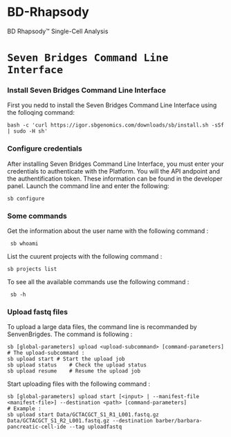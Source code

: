 # BD-Rhapsody
BD Rhapsody™ Single-Cell Analysis


# `Seven Bridges Command Line Interface`

### Install Seven Bridges Command Line Interface
First you nedd to install the Seven Bridges Command Line Interface using the folloqing command:

```bash -c 'curl https://igor.sbgenomics.com/downloads/sb/install.sh -sSf | sudo -H sh'```
### Configure credentials 
After installing Seven Bridges Command Line Interface, you must enter your credentials to authenticate with the Platform. You will the API andpoint and the authentification token. These information can be found in the developer panel.
Launch the command line and enter the following:

``` sb configure ```
### Some commands
Get the information about the user name with the following command :

``` sb whoami```

List the cuurent projects with the following command :

```sb projects list```

To see all the available commands use the following command :

``` sb -h```
###  Upload fastq files 

To upload a large data files, the command line is recommanded by SenvenBrigdes. The command is following :

```
sb [global-parameters] upload <upload-subcommand> [command-parameters]
# The upload-subcommand :
sb upload start	# Start the upload job
sb upload status	# Check the upload status
sb upload resume	# Resume the upload job
```
Start uploading files with the following command :
``` 
sb [global-parameters] upload start [<input> | --manifest-file <manifest-file>] --destination <path> [command-parameters]
# Example :
sb upload start Data/GCTACGCT_S1_R1_L001.fastq.gz Data/GCTACGCT_S1_R2_L001.fastq.gz --destination barber/barbara-pancreatic-cell-ide --tag uploadfastq
```

